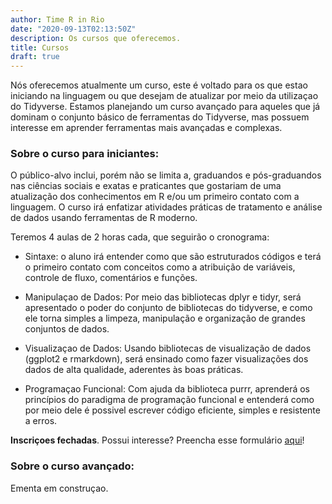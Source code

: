 ```yaml
---
author: Time R in Rio
date: "2020-09-13T02:13:50Z"
description: Os cursos que oferecemos.
title: Cursos
draft: true
---
```


Nós oferecemos atualmente um curso, este é voltado para os que estao iniciando na linguagem ou que 
desejam de atualizar por meio da utilizaçao do Tidyverse. Estamos planejando um curso avançado
para aqueles que já dominam o conjunto básico de ferramentas do Tidyverse, mas possuem interesse
em aprender ferramentas mais avançadas e complexas.

### Sobre o curso para iniciantes:

O público-alvo inclui, porém não se limita a, graduandos e pós-graduandos nas ciências sociais e exatas e praticantes que gostariam de uma atualização dos conhecimentos em R e/ou um primeiro contato com a linguagem. O curso irá enfatizar atividades práticas de tratamento e análise de dados usando ferramentas de R moderno.

Teremos 4 aulas de 2 horas cada, que seguirão o cronograma:

- Sintaxe: o aluno irá entender como que são estruturados códigos e terá o primeiro contato com conceitos como a atribuição de variáveis, controle de fluxo, comentários e funções.

- Manipulaçao de Dados: Por meio das bibliotecas dplyr e tidyr, será apresentado o poder do conjunto de bibliotecas do tidyverse, e como ele torna simples a limpeza, manipulação e organização de grandes conjuntos de dados.

- Visualizaçao de Dados: Usando bibliotecas de visualização de dados (ggplot2 e rmarkdown), será ensinado como fazer visualizações dos dados de alta qualidade, aderentes às boas práticas.

- Programaçao Funcional: Com ajuda da biblioteca purrr, aprenderá os princípios do paradigma de programação funcional e entenderá como por meio dele é possivel escrever código eficiente, simples e resistente a erros.

**Inscriçoes fechadas**. Possui interesse? Preencha esse formulário [aqui](https://forms.gle/4mduPtu7Sz88vaFt9)!

### Sobre o curso avançado:

Ementa em construçao.